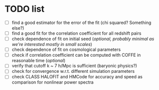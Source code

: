# TODO list

- [ ] find a good estimator for the error of the fit (chi squared? Something else?)
- [ ] find a good fit for the correlation coefficient for all redshift pairs
- [ ] check dependence of fit on initial seed (*optional, probably minimal as we're interested mostly in small scales*)
- [ ] check dependence of fit on cosmological parameters
- [ ] check if correlation coefficient can be computed with COFFE in reasonable time (*optional*)
- [ ] verify that cutoff k ~ 7 h/Mpc is sufficient (baryonic physics?)
- [ ] check for convergence w.r.t. different simulation parameters
- [ ] check CLASS HALOFIT and HMCode for accuracy and speed as comparison for nonlinear power spectra
